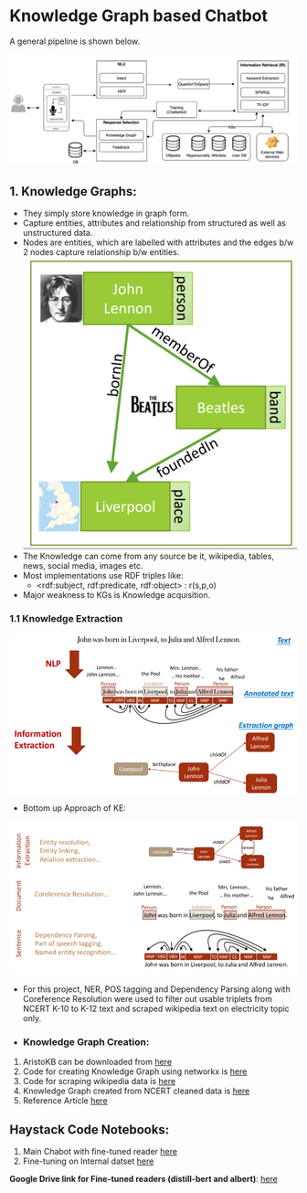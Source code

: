 # Knowledge Graph based Chatbot
A general pipeline is shown below.

![Knowledge Graph Based Chatbot Pipeline](./Static/KG_based_chatbot.png)


## 1. Knowledge Graphs:
 * They simply store knowledge in graph form.
 * Capture entities, attributes and relationship from structured as well as unstructured data.
 * Nodes are entities, which are labelled with attributes and the edges b/w 2 nodes capture relationship b/w entities.
 ![Knowledge Graph Example](./Static/KG.PNG) 
 * The Knowledge can come from any source be it, wikipedia, tables, news, social media, images etc.
 * Most implementations use RDF triples like:
   * <rdf:subject, rdf:predicate, rdf:object> : r(s,p,o)
 * Major weakness to KGs is Knowledge acquisition.

### 1.1 Knowledge Extraction
![Knowledge Extraction](./Static/Knowledge_extraction.PNG)

 * Bottom up Approach of KE:

![KE pipeline](./Static/KE_pipelin.PNG)

 * For this project, NER, POS tagging and Dependency Parsing along with Coreference Resolution were used to filter out usable triplets from NCERT K-10 to K-12 text and scraped wikipedia text on electricity topic only.





 * ### Knowledge Graph Creation:
1.  AristoKB can be downloaded from [here](https://allenai.org/data/tuple-kb)
2.  Code for creating Knowledge Graph using networkx is [here](https://colab.research.google.com/drive/1YUiYhv534F9O1XppNNG_E298G_JvV6Ql?usp=sharing) 
3.  Code for scraping wikipedia data is [here](https://colab.research.google.com/drive/1uih0vyQGkZjU_qtytUZ8LgMEudFzVpB0?usp=sharing)
4.  Knowledge Graph created from NCERT cleaned data is [here](https://colab.research.google.com/drive/1Dlrs28XnXkA2hnncCTOPEDqjkwq2sUT3?usp=sharing) 
5. Reference Article [here](https://kgtutorial.github.io/)



## Haystack Code Notebooks:
1. Main Chabot with fine-tuned reader [here](https://colab.research.google.com/drive/1VFlaUXieZlTPgEMmrf-5hRFg5QY5aMfR?usp=sharing)
2. Fine-tuning on Internal datset [here](https://colab.research.google.com/drive/1pPqTiewEdMIuPlPzhbIw4cwVeVn9KDKR?usp=sharing)

**Google Drive link for Fine-tuned readers (distill-bert and albert)**: [here](https://drive.google.com/drive/folders/1L1sOu9n0MXn_n7mo-ndnxUJF8VshaC7Y?usp=sharing)
